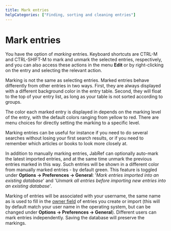 ```yaml
---
title: Mark entries
helpCategories: ["Finding, sorting and cleaning entries"]
---
```


# Mark entries

You have the option of *marking* entries. Keyboard shortcuts are CTRL-M and CTRL-SHIFT-M to mark and unmark the selected entries, respectively, and you can also access these actions in the menu **Edit** or by right-clicking on the entry and selecting the relevant action.

Marking is not the same as selecting entries. Marked entries behave differently from other entries in two ways. First, they are always displayed with a different background color in the entry table. Second, they will float to the top of your entry list, as long as your table is not sorted according to groups.

The color each marked entry is displayed in depends on the marking level of the entry, with the default colors ranging from yellow to red. There are menu choices for directly setting the marking to a specific level.

Marking entries can be useful for instance if you need to do several searches without losing your first search results, or if you need to remember which articles or books to look more closely at.

In addition to manually marking entries, JabRef can optionally auto-mark the latest imported entries, and at the same time unmark the previous entries marked in this way. Such entries will be shown in a different color from manually marked entries - by default green. This feature is toggled under **Options -&gt; Preferences -&gt; General**: '*Mark entries imported into an existing database*' and '*Unmark all entries before importing new entries into an existing database*'.

Marking of entries will be associated with your username, the same name as is used to fill in the [owner field](Owner) of entries you create or import (this will by default match your user name in the operating system, but can be changed under **Options -&gt; Preferences -&gt; General**). Different users can mark entries independently. Saving the database will preserve the markings.
